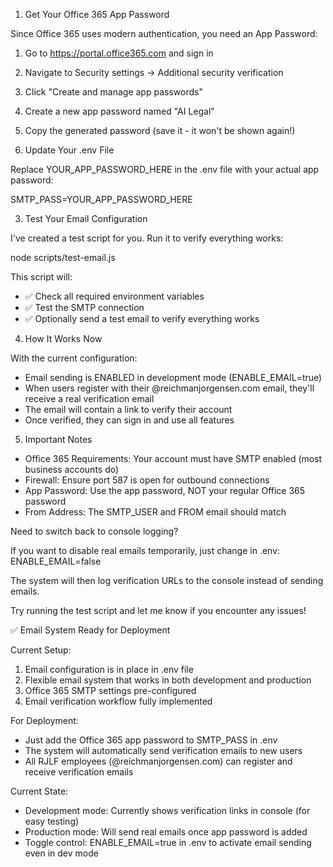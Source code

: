   1. Get Your Office 365 App Password

  Since Office 365 uses modern authentication, you need an App
   Password:

  1. Go to https://portal.office365.com and sign in
  2. Navigate to Security settings → Additional security 
  verification
  3. Click "Create and manage app passwords"
  4. Create a new app password named "AI Legal"
  5. Copy the generated password (save it - it won't be shown
  again!)

  2. Update Your .env File

  Replace YOUR_APP_PASSWORD_HERE in the .env file with your
  actual app password:

  SMTP_PASS=YOUR_APP_PASSWORD_HERE

  3. Test Your Email Configuration

  I've created a test script for you. Run it to verify
  everything works:

  node scripts/test-email.js

  This script will:
  - ✅ Check all required environment variables
  - ✅ Test the SMTP connection
  - ✅ Optionally send a test email to verify everything works

  4. How It Works Now

  With the current configuration:
  - Email sending is ENABLED in development mode
  (ENABLE_EMAIL=true)
  - When users register with their @reichmanjorgensen.com
  email, they'll receive a real verification email
  - The email will contain a link to verify their account
  - Once verified, they can sign in and use all features

  5. Important Notes

  - Office 365 Requirements: Your account must have SMTP
  enabled (most business accounts do)
  - Firewall: Ensure port 587 is open for outbound connections
  - App Password: Use the app password, NOT your regular
  Office 365 password
  - From Address: The SMTP_USER and FROM email should match

  Need to switch back to console logging?

  If you want to disable real emails temporarily, just change
  in .env:
  ENABLE_EMAIL=false

  The system will then log verification URLs to the console
  instead of sending emails.

  Try running the test script and let me know if you encounter
   any issues!


  ✅ Email System Ready for Deployment

  Current Setup:

  1. Email configuration is in place in .env file
  2. Flexible email system that works in both development and
  production
  3. Office 365 SMTP settings pre-configured
  4. Email verification workflow fully implemented

  For Deployment:

  - Just add the Office 365 app password to SMTP_PASS in .env
  - The system will automatically send verification emails to
  new users
  - All RJLF employees (@reichmanjorgensen.com) can register
  and receive verification emails

  Current State:

  - Development mode: Currently shows verification links in
  console (for easy testing)
  - Production mode: Will send real emails once app password
  is added
  - Toggle control: ENABLE_EMAIL=true in .env to activate
  email sending even in dev mode
